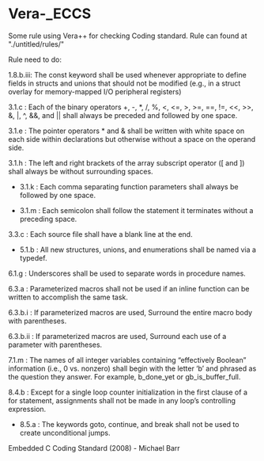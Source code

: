 # Vera-_ECCS
Some rule using Vera++ for checking Coding standard. Rule can found at "./untitled/rules/"

Rule need to do:

1.8.b.iii: The const keyword shall be used whenever appropriate to define fields in structs and unions that should not be modified (e.g., in a struct overlay for memory-mapped I/O peripheral registers)

3.1.c    : Each of the binary operators +, -, *, /, %, <, <=, >, >=, ==, !=, <<, >>, &, |, ^, &&, and || shall always be preceded and followed by one space.

3.1.e    : The pointer operators * and & shall be written with white space on each side within declarations but otherwise without a space on the operand side.

3.1.h    : The left and right brackets of the array subscript operator ([ and ]) shall always be without surrounding spaces.

+ 3.1.k    : Each comma separating function parameters shall always be followed by one space.

+ 3.1.m    : Each semicolon shall follow the statement it terminates without a preceding space.

3.3.c    : Each source file shall have a blank line at the end.

+ 5.1.b    : All new structures, unions, and enumerations shall be named via a typedef.

6.1.g    : Underscores shall be used to separate words in procedure names.

6.3.a    : Parameterized macros shall not be used if an inline function can be written to accomplish the same task.

6.3.b.i  : If parameterized macros are used, Surround the entire macro body with parentheses.

6.3.b.ii : If parameterized macros are used, Surround each use of a parameter with parentheses.

7.1.m    : The names of all integer variables containing “effectively Boolean” information (i.e., 0 vs. nonzero) shall begin with the letter ‘b’ and phrased as the question they answer. For example, b_done_yet or gb_is_buffer_full.

8.4.b    : Except for a single loop counter initialization in the first clause of a for statement, assignments shall not be made in any loop’s controlling expression.

+ 8.5.a    : The keywords goto, continue, and break shall not be used to create unconditional jumps.

Embedded C Coding Standard (2008) - Michael Barr
